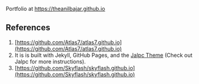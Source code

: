 Portfolio at https://theanilbajar.github.io

## References
1. [https://github.com/Atlas7/atlas7.github.io](https://github.com/Atlas7/atlas7.github.io)
2. It is is built with Jekyll, GitHub Pages, and the [Jalpc Theme](https://github.com/jarrekk/Jalpc)
(Check out Jalpc for more instructions).
3. [https://github.com/Skyflash/skyflash.github.io](https://github.com/Skyflash/skyflash.github.io)